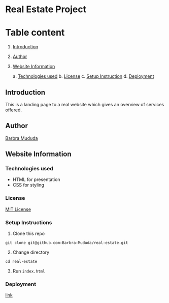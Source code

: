 # Real Estate Project

# Table content
1. [Introduction](#introduction)
2. [Author](#author)
3. [Website Information](#website-Information)

     a. [Technologies used](#technologies-used)
     b. [License](#setup-instructions)
     c. [Setup Instruction](#setup-instructions)
     d. [Deployment](#deployment)

## Introduction <a name= "introduction"></a>
This is a landing page to a real website which gives an overview of services offered.

## Author <a name= "author"></a>

[Barbra Mududa](https://github.com/Barbra-Mududa)

## Website Information <a name= "website-information"></a>
### Technologies used <a name= "technologies-used"></a>

- HTML for presentation
- CSS for styling

### License <a name= "license"></a>

[MIT License](LICENSE)

### Setup Instructions <a name= "setup-instructions"></a>

1. Clone this repo

```
git clone git@github.com:Barbra-Mududa/real-estate.git
```

2. Change directory

```
cd real-estate
```

3. Run `index.html`

### Deployment <a name= "deployment"></a>

[link](https://barbra-mududa.github.io/real-estate/)


